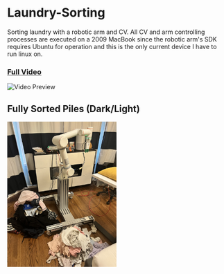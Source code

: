 # Laundry-Sorting
Sorting laundry with a robotic arm and CV. All CV and arm controlling processes are executed on a 2009 MacBook since the robotic arm's SDK requires Ubuntu for operation and this is the only current device I have to run linux on.

### **[Full Video](https://www.youtube.com/watch?v=kl7d4tLsklM)**

![Video Preview](./Robotic_Arm_Sorting_Laundry.gif)

## Fully Sorted Piles (Dark/Light)

<img src="IMG_6581.jpeg" alt="Image" width="50%">

